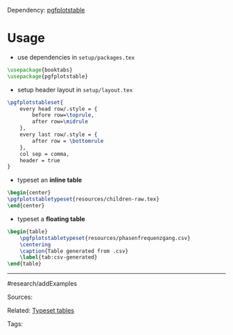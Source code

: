 Dependency: [pgfplotstable](https://texdoc.org/serve/pgfplotstable/0)

# Usage

- use dependencies in `setup/packages.tex`
```latex
\usepackage{booktabs}
\usepackage{pgfplotstable}
```

- setup header layout in `setup/layout.tex`
```latex
\pgfplotstableset{
    every head row/.style = {
        before row=\toprule, 
        after row=\midrule
    },
    every last row/.style = {
        after row = \bottomrule
    },
    col sep = comma, 
    header = true
}
```

- typeset an **inline table**
```latex
\begin{center}
\pgfplotstabletypeset{resources/children-raw.tex}
\end{center}
```

- typeset a **floating table**
```latex
\begin{table}
    \pgfplotstabletypeset{resources/phasenfrequenzgang.csv}
    \centering
    \caption{Table generated from .csv}
    \label{tab:csv-generated}
\end{table}
```


---
#research/addExamples 

Sources:

Related:
[Typeset tables](Typeset%20tables.md)

Tags:
